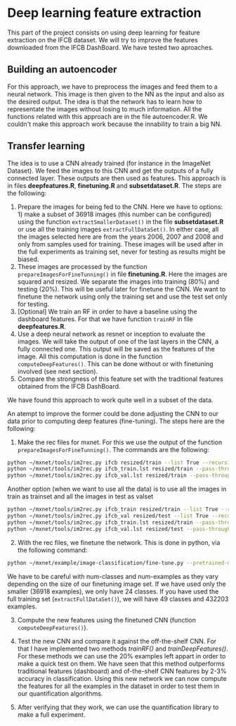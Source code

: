 # Deep learning feature extraction

This part of the project consists on using deep learning for feature extraction on the IFCB dataset. We will try to improve the features downloaded from the IFCB DashBoard. We have tested two aproaches.

## Building an autoencoder
For this approach, we have to preprocess the images and feed them to a neural network. This image is then given to the NN as the input and also as the desired output. The idea is that the network has to learn how to representate the images without losing to much information. All the functions related with this approach are in the file autoencoder.R. We couldn't make this approach work because the innability to train a big NN.

## Transfer learning
The idea is to use a CNN already trained (for instance in the ImageNet Dataset). We feed the images to this CNN and get the outputs of a fully connected layer. These outputs are then used as features. This approach is in files **deepfeatures.R**, **finetuning.R** and **subsetdataset.R**. The steps are the following:

1. Prepare the images for being fed to the CNN. Here we have to options: 1) make a subset of 36918 images (this number can be configured) using the function `extractSmallerDataset()` in the file **subsetdataset.R** or use all the training images `extractFullDataSet()`. In either case, all the images selected here are from the years 2006, 2007 and 2008 and only from samples used for training. These images will be used after in the full experiments as training set, never for testing as results might be biased.
2. These images are processed by the function `prepareImagesForFineTunning()` in file **finetuning.R**. Here the images are squared and resized. We separate the images into training (80%) and testing (20%). This will be useful later for finetune the CNN. We want to finetune the network using only the training set and use the test set only for testing.
3. [Optional] We train an RF in order to have a baseline using the dashboard features. For that we have function `trainRF` in file **deepfeatures.R**.
4. Use a deep neural network as resnet or inception to evaluate the images. We will take the output of one of the last layers in the CNN, a fully connected one. This output will be saved as the features of the image. All this computation is done in the function `computeDeepFeatures()`. This can be done without or with finetuning involved (see next section).
5. Compare the strongness of this feature set with the traditional features obtained from the IFCB DashBoard.

We have found this approach to work quite well in a subset of the data.

An atempt to improve the former could be done adjusting the CNN to our data prior to computing deep features (fine-tuning). The steps here are the following:

1. Make the rec files for mxnet. For this we use the output of the function `prepareImagesForFineTunning()`. The commands are the following:
```bash
python ~/mxnet/tools/im2rec.py ifcb resized/train --list True --recursive True --train-ratio .8 --exts .png
python ~/mxnet/tools/im2rec.py ifcb_train.lst resized/train --pass-through True --num-thread 2
python ~/mxnet/tools/im2rec.py ifcb_val.lst resized/train --pass-through True --num-thread 2
```
Another option (when we want to use all the data) is to use all the images in train as trainset and all the images in
test as valset
```bash
python ~/mxnet/tools/im2rec.py ifcb_train resized/train --list True --recursive True --exts .png
python ~/mxnet/tools/im2rec.py ifcb_val resized/test --list True --recursive True --exts .png
python ~/mxnet/tools/im2rec.py ifcb_train.lst resized/train --pass-through True --num-thread 2
python ~/mxnet/tools/im2rec.py ifcb_val.lst resized/test --pass-through True --num-thread 2
```

2. With the rec files, we finetune the network. This is done in python, via the following command:
```bash
python ~/mxnet/example/image-classification/fine-tune.py --pretrained-model models/resnet-18/resnet-18 --gpus 0 --data-train ../../ifcb_train.rec --data-val ../../ifcb_val.rec --load-epoch 0 --random-crop 0 --random-mirror 0 --num-epochs 10 --rgb-mean 0,0,0 --num-classes 24 --model-prefix models/resnet-18-10/resnet-18-10 --batch-size 32 --num-examples 23624 --layer-before-fullc 'flatten0'
```
We have to be careful with num-classes and num-examples as they vary depending on the size of our finetuning image set. If we have used only the smaller (36918 examples), we only have 24 classes. If you have used the full training set (`extractFullDataSet()`), we will have 49 classes and 432203 examples.

3. Compute the new features using the finetuned CNN (function `computeDeepFeatures()`).

4. Test the new CNN and compare it against the off-the-shelf CNN. For that I have implemented two methods *trainRF()* and *trainDeepFeatures()*. For these methods we can use the 20% examples left appart in order to make a quick test on them.
We have seen that this method outperforms traditional features (dashboard) and of-the-shelf CNN features by 2-3% accuracy in classification. Using this new network we can now compute the features for all the examples in the dataset in order to test them in our quantification algorithms.

5. After verifying that they work, we can use the quantification library to make a full experiment.
